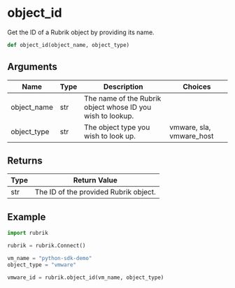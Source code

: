 # object_id

Get the ID of a Rubrik object by providing its name.
```py
def object_id(object_name, object_type)
```

## Arguments
| Name        | Type | Description                                                                 | Choices |
|-------------|------|-----------------------------------------------------------------------------|---------|
| object_name  | str  | The name of the Rubrik object whose ID you wish to lookup. |         |
| object_type  | str  | The object type you wish to look up.  |    vmware, sla, vmware_host     |

## Returns
| Type | Return Value                                                                                   |
|------|-----------------------------------------------------------------------------------------------|
| str  | The ID of the provided Rubrik object. |
## Example
```py
import rubrik

rubrik = rubrik.Connect()

vm_name = "python-sdk-demo"
object_type = "vmware"

vmware_id = rubrik.object_id(vm_name, object_type)
```